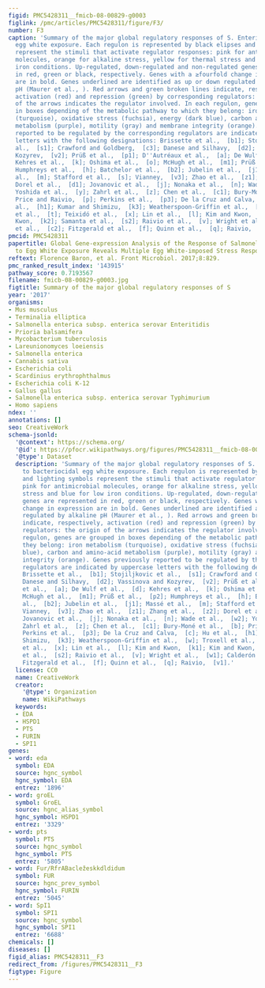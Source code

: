 ```yaml
---
figid: PMC5428311__fmicb-08-00829-g0003
figlink: /pmc/articles/PMC5428311/figure/F3/
number: F3
caption: 'Summary of the major global regulatory responses of S. Enteritidis to bacteriocidal
  egg white exposure. Each regulon is represented by black elipses and lighting symbols
  represent the stimuli that activate regulator responses: pink for antimicrobial
  molecules, orange for alkaline stress, yellow for thermal stress and blue for low
  iron conditions. Up-regulated, down-regulated and non-regulated genes are represented
  in red, green or black, respectively. Genes with a ≥fourfold change in expression
  are in bold. Genes underlined are identified as up or down regulated by alkaline
  pH (Maurer et al., ). Red arrows and green broken lines indicate, respectively,
  activation (red) and repression (green) by corresponding regulators: the origin
  of the arrows indicates the regulator involved. In each regulon, genes are grouped
  in boxes depending of the metabolic pathway to which they belong: iron metabolism
  (turquoise), oxidative stress (fuchsia), energy (dark blue), carbon and amino-acid
  metabolism (purple), motility (gray) and membrane integrity (orange). Genes previously
  reported to be regulated by the corresponding regulators are indicated by uppercase
  letters with the following designations: Brissette et al.,  [b1]; Stojiljkovic et
  al.,  [s1]; Crawford and Goldberg,  [c3]; Danese and Silhavy,  [d2]; Vassinova and
  Kozyrev,  [v2]; Prüß et al.,  [p1]; D''Autréaux et al.,  [a]; De Wulf et al.,  [d];
  Kehres et al.,  [k]; Oshima et al.,  [o]; McHugh et al.,  [m1]; Prüß et al.,  [p2];
  Humphreys et al.,  [h]; Batchelor et al.,  [b2]; Jubelin et al.,  [j1]; Massé et
  al.,  [m]; Stafford et al.,  [s]; Vianney,  [v3]; Zhao et al.,  [z1]; Zhang et al.,  [z2];
  Dorel et al.,  [d1]; Jovanovic et al.,  [j]; Nonaka et al.,  [n]; Wade et al.,  [w2];
  Yoshida et al.,  [y]; Zahrl et al.,  [z]; Chen et al.,  [c1]; Bury-Moné et al.,  [b];
  Price and Raivio,  [p]; Perkins et al.,  [p3]; De la Cruz and Calva,  [c]; Hu et
  al.,  [h1]; Kumar and Shimizu,  [k3]; Weatherspoon-Griffin et al.,  [w]; Troxell
  et al.,  [t]; Teixidó et al.,  [x]; Lin et al.,  [l]; Kim and Kwon,  [k1]; Kim and
  Kwon,  [k2]; Samanta et al.,  [s2]; Raivio et al.,  [v]; Wright et al.,  [w1]; Calderón
  et al.,  [c2]; Fitzgerald et al.,  [f]; Quinn et al.,  [q]; Raivio,  [v1].'
pmcid: PMC5428311
papertitle: Global Gene-expression Analysis of the Response of Salmonella Enteritidis
  to Egg White Exposure Reveals Multiple Egg White-imposed Stress Responses.
reftext: Florence Baron, et al. Front Microbiol. 2017;8:829.
pmc_ranked_result_index: '143915'
pathway_score: 0.7193567
filename: fmicb-08-00829-g0003.jpg
figtitle: Summary of the major global regulatory responses of S
year: '2017'
organisms:
- Mus musculus
- Terminalia elliptica
- Salmonella enterica subsp. enterica serovar Enteritidis
- Prioria balsamifera
- Mycobacterium tuberculosis
- Lareunionomyces loeiensis
- Salmonella enterica
- Cannabis sativa
- Escherichia coli
- Scardinius erythrophthalmus
- Escherichia coli K-12
- Gallus gallus
- Salmonella enterica subsp. enterica serovar Typhimurium
- Homo sapiens
ndex: ''
annotations: []
seo: CreativeWork
schema-jsonld:
  '@context': https://schema.org/
  '@id': https://pfocr.wikipathways.org/figures/PMC5428311__fmicb-08-00829-g0003.html
  '@type': Dataset
  description: 'Summary of the major global regulatory responses of S. Enteritidis
    to bacteriocidal egg white exposure. Each regulon is represented by black elipses
    and lighting symbols represent the stimuli that activate regulator responses:
    pink for antimicrobial molecules, orange for alkaline stress, yellow for thermal
    stress and blue for low iron conditions. Up-regulated, down-regulated and non-regulated
    genes are represented in red, green or black, respectively. Genes with a ≥fourfold
    change in expression are in bold. Genes underlined are identified as up or down
    regulated by alkaline pH (Maurer et al., ). Red arrows and green broken lines
    indicate, respectively, activation (red) and repression (green) by corresponding
    regulators: the origin of the arrows indicates the regulator involved. In each
    regulon, genes are grouped in boxes depending of the metabolic pathway to which
    they belong: iron metabolism (turquoise), oxidative stress (fuchsia), energy (dark
    blue), carbon and amino-acid metabolism (purple), motility (gray) and membrane
    integrity (orange). Genes previously reported to be regulated by the corresponding
    regulators are indicated by uppercase letters with the following designations:
    Brissette et al.,  [b1]; Stojiljkovic et al.,  [s1]; Crawford and Goldberg,  [c3];
    Danese and Silhavy,  [d2]; Vassinova and Kozyrev,  [v2]; Prüß et al.,  [p1]; D''Autréaux
    et al.,  [a]; De Wulf et al.,  [d]; Kehres et al.,  [k]; Oshima et al.,  [o];
    McHugh et al.,  [m1]; Prüß et al.,  [p2]; Humphreys et al.,  [h]; Batchelor et
    al.,  [b2]; Jubelin et al.,  [j1]; Massé et al.,  [m]; Stafford et al.,  [s];
    Vianney,  [v3]; Zhao et al.,  [z1]; Zhang et al.,  [z2]; Dorel et al.,  [d1];
    Jovanovic et al.,  [j]; Nonaka et al.,  [n]; Wade et al.,  [w2]; Yoshida et al.,  [y];
    Zahrl et al.,  [z]; Chen et al.,  [c1]; Bury-Moné et al.,  [b]; Price and Raivio,  [p];
    Perkins et al.,  [p3]; De la Cruz and Calva,  [c]; Hu et al.,  [h1]; Kumar and
    Shimizu,  [k3]; Weatherspoon-Griffin et al.,  [w]; Troxell et al.,  [t]; Teixidó
    et al.,  [x]; Lin et al.,  [l]; Kim and Kwon,  [k1]; Kim and Kwon,  [k2]; Samanta
    et al.,  [s2]; Raivio et al.,  [v]; Wright et al.,  [w1]; Calderón et al.,  [c2];
    Fitzgerald et al.,  [f]; Quinn et al.,  [q]; Raivio,  [v1].'
  license: CC0
  name: CreativeWork
  creator:
    '@type': Organization
    name: WikiPathways
  keywords:
  - EDA
  - HSPD1
  - PTS
  - FURIN
  - SPI1
genes:
- word: eda
  symbol: EDA
  source: hgnc_symbol
  hgnc_symbol: EDA
  entrez: '1896'
- word: groEL
  symbol: GroEL
  source: hgnc_alias_symbol
  hgnc_symbol: HSPD1
  entrez: '3329'
- word: pts
  symbol: PTS
  source: hgnc_symbol
  hgnc_symbol: PTS
  entrez: '5805'
- word: Fur/RfrABacležeskkdldidum
  symbol: FUR
  source: hgnc_prev_symbol
  hgnc_symbol: FURIN
  entrez: '5045'
- word: SpI1
  symbol: SPI1
  source: hgnc_symbol
  hgnc_symbol: SPI1
  entrez: '6688'
chemicals: []
diseases: []
figid_alias: PMC5428311__F3
redirect_from: /figures/PMC5428311__F3
figtype: Figure
---
```

